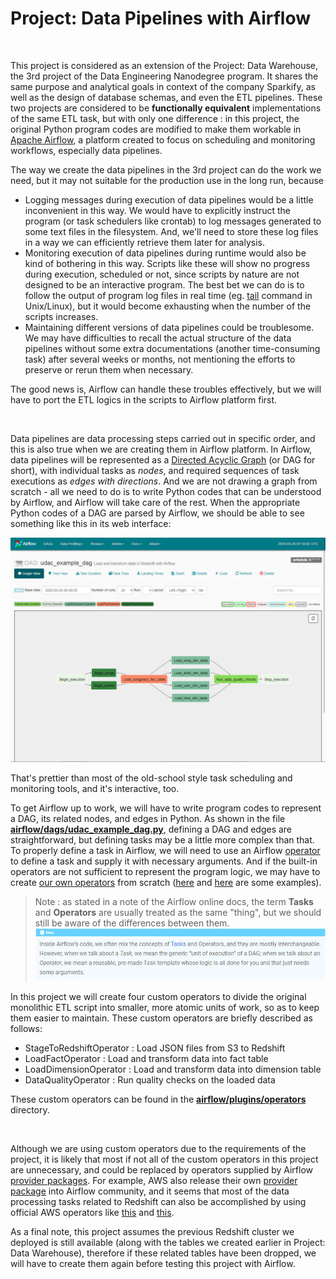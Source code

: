 # Project: Data Pipelines with Airflow

<br>

This project is considered as an extension of the Project: Data Warehouse, the 3rd project of the Data Engineering Nanodegree program. It shares the same purpose and analytical goals in context of the company Sparkify, as well as the design of database schemas, and even the ETL pipelines. These two projects are considered to be **functionally equivalent** implementations of the same ETL task, but with only one difference : in this project, the original Python program codes are modified to make them workable in [Apache Airflow](https://airflow.apache.org/), a platform created to focus on scheduling and monitoring workflows, especially data pipelines.

The way we create the data pipelines in the 3rd project can do the work we need, but it may not suitable for the production use in the long run, because

- Logging messages during execution of data pipelines would be a little inconvenient in this way. We would have to explicitly instruct the program (or task schedulers like crontab) to log messages generated to some text files in the filesystem. And, we'll need to store these log files in a way we can efficiently retrieve them later for analysis.
- Monitoring execution of data pipelines during runtime would also be kind of bothering in this way. Scripts like these will show no progress during execution, scheduled or not, since scripts by nature are not designed to be an interactive program. The best bet we can do is to follow the output of program log files in real time (eg. [tail](https://www.linuxfoundation.org/blog/blog/classic-sysadmin-14-tail-and-head-commands-in-linux-unix) command in Unix/Linux), but it would become exhausting when the number of the scripts increases.
- Maintaining different versions of data pipelines could be troublesome. We may have difficulties to recall the actual structure of the data pipelines without some extra documentations (another time-consuming task) after several weeks or months, not mentioning the efforts to preserve or rerun them when necessary.

The good news is, Airflow can handle these troubles effectively, but we will have to port the ETL logics in the scripts to Airflow platform first.

<br>

Data pipelines are data processing steps carried out in specific order, and this is also true when we are creating them in Airflow platform. In Airflow, data pipelines will be represented as a [Directed Acyclic Graph](https://en.wikipedia.org/wiki/Directed_acyclic_graph) (or DAG for short), with individual tasks as *nodes*, and required sequences of task executions as *edges with directions*. And we are not drawing a graph from scratch - all we need to do is to write Python codes that can be understood by Airflow, and Airflow will take care of the rest. When the appropriate Python codes of a DAG are parsed by Airflow, we should be able to see something like this in its web interface:

[![](DAG.jpg)](DAG.jpg)

That's prettier than most of the old-school style task scheduling and monitoring tools, and it's interactive, too.

To get Airflow up to work, we will have to write program codes to represent a DAG, its related nodes, and edges in Python. As shown in the file [**airflow/dags/udac_example_dag.py**](https://github.com/ZXKUQYB/nd027-project5/blob/main/airflow/dags/udac_example_dag.py), defining a DAG and edges are straightforward, but defining tasks may be a little more complex than that. To properly define a task in Airflow, we will need to use an Airflow [operator](https://airflow.apache.org/docs/apache-airflow/stable/core-concepts/operators.html) to define a task and supply it with necessary arguments. And if the built-in operators are not sufficient to represent the program logic, we may have to create [our own operators](https://airflow.apache.org/docs/apache-airflow/stable/howto/custom-operator.html) from scratch ([here](https://docs.astronomer.io/learn/airflow-importing-custom-hooks-operators) and [here](https://blog.devgenius.io/writing-custom-operators-and-hooks-for-mwaa-c8a1b6052553) are some examples).

>Note : as stated in a note of the Airflow online docs, the term **Tasks** and **Operators** are usually treated as the same "thing", but we should still be aware of the differences between them.
[![](Task_Operator.jpg)](Task_Operator.jpg)

In this project we will create four custom operators to divide the original monolithic ETL script into smaller, more atomic units of work, so as to keep them easier to maintain. These custom operators are briefly described as follows:

- StageToRedshiftOperator : Load JSON files from S3 to Redshift
- LoadFactOperator : Load and transform data into fact table
- LoadDimensionOperator : Load and transform data into dimension table
- DataQualityOperator : Run quality checks on the loaded data

These custom operators can be found in the [**airflow/plugins/operators**](https://github.com/ZXKUQYB/nd027-project5/tree/main/airflow/plugins/operators) directory.

<br>

Although we are using custom operators due to the requirements of the project, it is likely that most if not all of the custom operators in this project are unnecessary, and could be replaced by operators supplied by Airflow [provider packages](https://airflow.apache.org/docs/apache-airflow-providers/index.html). For example, AWS also release their own [provider package](https://airflow.apache.org/docs/apache-airflow-providers-amazon/stable/index.html) into Airflow community, and it seems that most of the data processing tasks related to Redshift can also be accomplished by using official AWS operators like [this](https://airflow.apache.org/docs/apache-airflow-providers-amazon/stable/operators/redshift_data.html) and [this](https://airflow.apache.org/docs/apache-airflow-providers-amazon/stable/operators/redshift_sql.html).

As a final note, this project assumes the previous Redshift cluster we deployed is still available (along with the tables we created earlier in Project: Data Warehouse), therefore if these related tables have been dropped, we will have to create them again before testing this project with Airflow.
